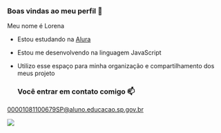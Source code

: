 ### Boas vindas ao meu perfil 💝

Meu nome é Lorena 

- Estou estudando na [Alura](https://www.alura.com.br)
- Estou me desenvolvendo na linguagem JavaScript
- Utilizo esse espaço para minha organização e compartilhamento dos meus projeto

  ### Você entrar em contato comigo 📫
  
00001081100679SP@aluno.educacao.sp.gov.br

![](https://media1.tenor.com/m/-KXuWPQmRZ8AAAAd/eu-nem-sei-o-que-te-dizer-agora-i-dont-even-know-what-to-say-to-you-now.gif)


